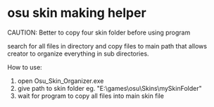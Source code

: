 # osu skin making helper

CAUTION: Better to copy four skin folder before using program

search for all files in directory and copy files to main path
that allows creator to organize everything in sub directories.

How to use:

1. open Osu_Skin_Organizer.exe
2. give path to skin folder eg. "E:\games\osu\Skins\mySkinFolder"
3. wait for program to copy all files into main skin file
